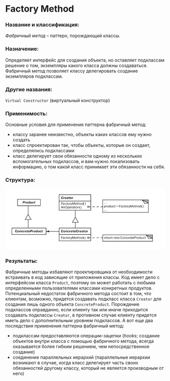# Factory Method

### Название и классификация:
_Фабричный метод_ – паттерн, порождающий классы.

### Назначение:
Определяет интерфейс для создания объекта, но оставляет подклассам решение о том, экземпляры какого класса должны создаваться. Фабричный метод позволяет классу делегировать создание экземпляров подклассам.

### Другие названия:
`Virtual Constructor` (виртуальный конструктор)

### Применимость:
Основные условия для применения паттерна фабричный метод:
*	классу заранее неизвестно, объекты каких классов ему нужно создать
*	класс спроектирован так, чтобы объекты, которые он создает, определялись подклассами
*	класс делегирует свои обязанности одному из нескольких вспомогательных подклассов, и вам нужно локализовать информацию, о том какой класс принимает эти обязанности на себя.

### Структура:

![structure.png](structure.png)

### Результаты:
Фабричные методы избавляют проектировщика от необходимости встраивать в код зависящие от приложения классы. Код имеет дело с интерфейсом класса `Product`, поэтому он может работать с любыми определенными пользователями классами конкретных продуктов.
Потенциальный недостаток фабричного метода состоит в том, что клиентам, возможно, придется создавать подкласс класса `Creator` для создания лишь одного объекта `ConcreteProduct`. Порождение подклассов оправданно, если клиенту так или иначе приходится создавать подклассы `Creator`, в противном случае клиенту придется иметь дело с дополнительным уровнем подклассов.
А вот еще два последствия применения паттерна фабричный метод:
*	подклассам предоставляются операции-зацепки (_hooks_; создание объектов внутри класса с помощью фабричного метода, всегда оказывается более гибким решением, чем непосредственное создание)
*	соединение параллельных иерархий (параллельные иерархии возникают в случае, когда класс делегирует часть своих обязанностей другому классу, который не является производным от него)
